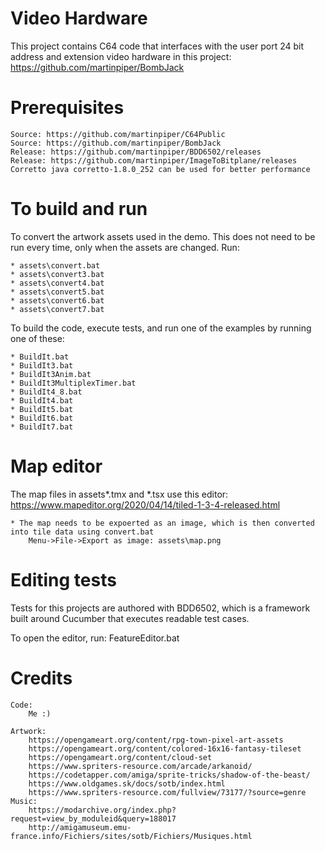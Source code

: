 Video Hardware
==============

This project contains C64 code that interfaces with the user port 24 bit address and extension video hardware in this project: https://github.com/martinpiper/BombJack


Prerequisites
=============

	Source: https://github.com/martinpiper/C64Public
	Source: https://github.com/martinpiper/BombJack
	Release: https://github.com/martinpiper/BDD6502/releases
	Release: https://github.com/martinpiper/ImageToBitplane/releases
	Corretto java corretto-1.8.0_252 can be used for better performance


To build and run
================

To convert the artwork assets used in the demo. This does not need to be run every time, only when the assets are changed. Run:

	* assets\convert.bat
	* assets\convert3.bat
	* assets\convert4.bat
	* assets\convert5.bat
	* assets\convert6.bat
	* assets\convert7.bat
	
To build the code, execute tests, and run one of the examples by running one of these:

	* BuildIt.bat
	* BuildIt3.bat
	* BuildIt3Anim.bat
	* BuildIt3MultiplexTimer.bat
	* BuildIt4_8.bat
	* BuildIt4.bat
	* BuildIt5.bat
	* BuildIt6.bat
	* BuildIt7.bat


Map editor
==========

The map files in assets\*.tmx and *.tsx use this editor: https://www.mapeditor.org/2020/04/14/tiled-1-3-4-released.html

	* The map needs to be expoerted as an image, which is then converted into tile data using convert.bat
		Menu->File->Export as image: assets\map.png

	
Editing tests
=============

Tests for this projects are authored with BDD6502, which is a framework built around Cucumber that executes readable test cases.

To open the editor, run: FeatureEditor.bat


Credits
=======

	Code:
		Me :)

	Artwork:
		https://opengameart.org/content/rpg-town-pixel-art-assets
		https://opengameart.org/content/colored-16x16-fantasy-tileset
		https://opengameart.org/content/cloud-set
		https://www.spriters-resource.com/arcade/arkanoid/
		https://codetapper.com/amiga/sprite-tricks/shadow-of-the-beast/
		https://www.oldgames.sk/docs/sotb/index.html
		https://www.spriters-resource.com/fullview/73177/?source=genre
	Music:
		https://modarchive.org/index.php?request=view_by_moduleid&query=188017
		http://amigamuseum.emu-france.info/Fichiers/sites/sotb/Fichiers/Musiques.html


